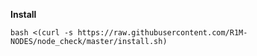 
<b> Install </b>

```
bash <(curl -s https://raw.githubusercontent.com/R1M-NODES/node_check/master/install.sh)
```
